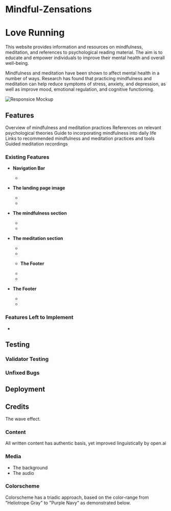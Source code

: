 # Mindful-Zensations


# Love Running

This website provides information and resources on mindfulness, meditation, and references to psychological reading material. The aim is to educate and empower individuals to improve their mental health and overall well-being.

Mindfulness and meditation have been shown to affect mental health in a number of ways. Research has found that practicing mindfulness and meditation can help reduce symptoms of stress, anxiety, and depression, as well as improve mood, emotional regulation, and cognitive functioning.

![Responsice Mockup](https://github.com/lucyrush/readme-template/blob/master/media/love_running_mockup.png)

## Features 

Overview of mindfulness and meditation practices
References on relevant psychological theories
Guide to incorporating mindfulness into daily life
Links to recommended mindfulness and meditation practices and tools
Guided meditation recordings


### Existing Features

- __Navigation Bar__

  - 

- __The landing page image__

  - 
  - 


- __The mindfulness section__

  - 
  - 


- __The meditation section__

  - 
  - 

  - __The Footer__ 

  - 
  -


- __The Footer__ 

  - 
  -




### Features Left to Implement

- 

## Testing 



### Validator Testing 



### Unfixed Bugs



## Deployment



## Credits 

The wave effect. 


### Content 

All written content has authentic basis, yet improved linguistically by open.ai

### Media


- The background
- The audio

### Colorscheme

Colorscheme has a triadic approach, based on the color-range from "Heliotrope Gray" to "Purple Navy" as demonstrated below.





